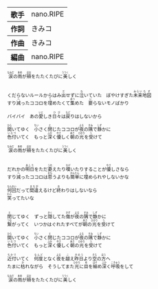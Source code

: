 
<table>

<tbody>
<tr>
<th>歌手</th>
<td>nano.RIPE</td>
</tr>
<tr>
<th>作詞</th>
<td>きみコ</td>
</tr>
<tr>
<th>作曲</th>
<td>きみコ</td>
</tr>
<tr>
<th>編曲</th>
<td>nano.RIPE</td>
</tr>
</tbody>
</table>

<div id="lyrics" class="lyrics" style="font-size: 75%;">
<ruby>涙<rp>(</rp><rt>なみだ</rt><rp>)</rp></ruby>の<ruby>雨<rp>(</rp><rt>あめ</rt><rp>)</rp></ruby>が<ruby>頬<rp>(</rp><rt>ほお</rt><rp>)</rp></ruby>をたたくたびに<ruby>美<rp>(</rp><rt>うつく</rt><rp>)</rp></ruby>しく<br>
<br>
<br>
くだらないルールからはみ<ruby>出<rp>(</rp><rt>だ</rt><rp>)</rp></ruby>せずに<ruby>泣<rp>(</rp><rt>な</rt><rp>)</rp></ruby>いていた　ぼやけすぎた<ruby>未来<rp>(</rp><rt>みらい</rt><rp>)</rp></ruby><ruby>地図<rp>(</rp><rt>ちず</rt><rp>)</rp></ruby><br>
すり<ruby>減<rp>(</rp><rt>へ</rt><rp>)</rp></ruby>ったココロを<ruby>埋<rp>(</rp><rt>う</rt><rp>)</rp></ruby>めたくて<ruby>集<rp>(</rp><rt>あつ</rt><rp>)</rp></ruby>めた　<ruby>要<rp>(</rp><rt>い</rt><rp>)</rp></ruby>らないモノばかり<br>
<br>
バイバイ　あの<ruby>愛<rp>(</rp><rt>いと</rt><rp>)</rp></ruby>しき<ruby>日々<rp>(</rp><rt>ひび</rt><rp>)</rp></ruby>は<ruby>戻<rp>(</rp><rt>もど</rt><rp>)</rp></ruby>りはしないから<br>
<br>
<ruby>開<rp>(</rp><rt>ひら</rt><rp>)</rp></ruby>いてゆく　<ruby>小<rp>(</rp><rt>ちい</rt><rp>)</rp></ruby>さく<ruby>閉<rp>(</rp><rt>と</rt><rp>)</rp></ruby>じたココロが<ruby>夜<rp>(</rp><rt>よる</rt><rp>)</rp></ruby>の<ruby>隅<rp>(</rp><rt>すみ</rt><rp>)</rp></ruby>で<ruby>静<rp>(</rp><rt>しず</rt><rp>)</rp></ruby>かに<br>
<ruby>色付<rp>(</rp><rt>いろづ</rt><rp>)</rp></ruby>いてく　もっと<ruby>深<rp>(</rp><rt>ふか</rt><rp>)</rp></ruby>く<ruby>優<rp>(</rp><rt>やさ</rt><rp>)</rp></ruby>しく<ruby>朝<rp>(</rp><rt>あさ</rt><rp>)</rp></ruby>の<ruby>光<rp>(</rp><rt>ひかり</rt><rp>)</rp></ruby>を<ruby>受<rp>(</rp><rt>う</rt><rp>)</rp></ruby>けて<br>
<br>
<ruby>涙<rp>(</rp><rt>なみだ</rt><rp>)</rp></ruby>の<ruby>雨<rp>(</rp><rt>あめ</rt><rp>)</rp></ruby>が<ruby>頬<rp>(</rp><rt>ほお</rt><rp>)</rp></ruby>をたたくたびに<ruby>美<rp>(</rp><rt>うつく</rt><rp>)</rp></ruby>しく<br>
<br>
<br>
だれかの<ruby>明日<rp>(</rp><rt>あした</rt><rp>)</rp></ruby>をただ<ruby>憂<rp>(</rp><rt>うれ</rt><rp>)</rp></ruby>えたり<ruby>嘆<rp>(</rp><rt>なげ</rt><rp>)</rp></ruby>いたりすることが<ruby>優<rp>(</rp><rt>やさ</rt><rp>)</rp></ruby>しさなら<br>
すり<ruby>減<rp>(</rp><rt>へ</rt><rp>)</rp></ruby>ったココロは<ruby>思<rp>(</rp><rt>おも</rt><rp>)</rp></ruby>うよりも<ruby>簡単<rp>(</rp><rt>かんたん</rt><rp>)</rp></ruby>に<ruby>埋<rp>(</rp><rt>う</rt><rp>)</rp></ruby>められやしないかな<br>
<br>
<ruby>何回<rp>(</rp><rt>なんかい</rt><rp>)</rp></ruby>だって<ruby>間違<rp>(</rp><rt>まちが</rt><rp>)</rp></ruby>えるけど<ruby>終<rp>(</rp><rt>お</rt><rp>)</rp></ruby>わりはしないなら<br>
<ruby>笑<rp>(</rp><rt>わら</rt><rp>)</rp></ruby>ってたいな<br>
<br>
<br>
<ruby>閉<rp>(</rp><rt>と</rt><rp>)</rp></ruby>じてゆく　ずっと<ruby>隠<rp>(</rp><rt>かく</rt><rp>)</rp></ruby>してた<ruby>傷<rp>(</rp><rt>きず</rt><rp>)</rp></ruby>が<ruby>夜<rp>(</rp><rt>よる</rt><rp>)</rp></ruby>の<ruby>隅<rp>(</rp><rt>すみ</rt><rp>)</rp></ruby>で<ruby>静<rp>(</rp><rt>しず</rt><rp>)</rp></ruby>かに<br>
<ruby>繋<rp>(</rp><rt>つな</rt><rp>)</rp></ruby>がってく　いつかはぐれたすべてが<ruby>朝<rp>(</rp><rt>あさ</rt><rp>)</rp></ruby>の<ruby>光<rp>(</rp><rt>ひかり</rt><rp>)</rp></ruby>を<ruby>受<rp>(</rp><rt>う</rt><rp>)</rp></ruby>けて<br>
<br>
<ruby>開<rp>(</rp><rt>ひら</rt><rp>)</rp></ruby>いてゆく　<ruby>小<rp>(</rp><rt>ちい</rt><rp>)</rp></ruby>さく<ruby>閉<rp>(</rp><rt>と</rt><rp>)</rp></ruby>じたココロが<ruby>夜<rp>(</rp><rt>よる</rt><rp>)</rp></ruby>の<ruby>隅<rp>(</rp><rt>すみ</rt><rp>)</rp></ruby>で<ruby>静<rp>(</rp><rt>しず</rt><rp>)</rp></ruby>かに<br>
<ruby>色付<rp>(</rp><rt>いろづ</rt><rp>)</rp></ruby>いてく　もっと<ruby>深<rp>(</rp><rt>ふか</rt><rp>)</rp></ruby>く<ruby>優<rp>(</rp><rt>やさ</rt><rp>)</rp></ruby>しく<ruby>朝<rp>(</rp><rt>あさ</rt><rp>)</rp></ruby>の<ruby>光<rp>(</rp><rt>ひかり</rt><rp>)</rp></ruby>を<ruby>受<rp>(</rp><rt>う</rt><rp>)</rp></ruby>けて<br>
<br>
<ruby>近付<rp>(</rp><rt>ちかづ</rt><rp>)</rp></ruby>いてく　<ruby>何度<rp>(</rp><rt>なんど</rt><rp>)</rp></ruby>となく<ruby>夜<rp>(</rp><rt>よる</rt><rp>)</rp></ruby>を<ruby>越<rp>(</rp><rt>こ</rt><rp>)</rp></ruby>え<ruby>昨日<rp>(</rp><rt>きのう</rt><rp>)</rp></ruby>より<ruby>空<rp>(</rp><rt>そら</rt><rp>)</rp></ruby>の<ruby>方<rp>(</rp><rt>ほう</rt><rp>)</rp></ruby>へ<br>
たまに<ruby>枯<rp>(</rp><rt>か</rt><rp>)</rp></ruby>れながら　そうしてまた<ruby>光<rp>(</rp><rt>ひかり</rt><rp>)</rp></ruby>に<ruby>目<rp>(</rp><rt>め</rt><rp>)</rp></ruby>を<ruby>細<rp>(</rp><rt>ほそ</rt><rp>)</rp></ruby>め<ruby>深<rp>(</rp><rt>ふか</rt><rp>)</rp></ruby>く<ruby>呼吸<rp>(</rp><rt>こきゅう</rt><rp>)</rp></ruby>をして<br>
<br>
<ruby>涙<rp>(</rp><rt>なみだ</rt><rp>)</rp></ruby>の<ruby>雨<rp>(</rp><rt>あめ</rt><rp>)</rp></ruby>が<ruby>頬<rp>(</rp><rt>ほお</rt><rp>)</rp></ruby>をたたくたびに<ruby>美<rp>(</rp><rt>うつく</rt><rp>)</rp></ruby>しく
</div>